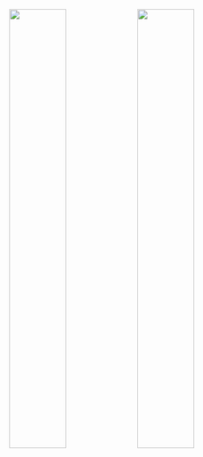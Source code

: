 


<img align="left" width="45%" src="https://github-readme-stats.vercel.app/api?username=IRdark6826&show_icons=true&hide_border=true&theme=tokyonight">
<img align="left" width="45%" src="https://github-readme-stats.vercel.app/api/top-langs?username=IRdark6826&show_icons=true&hide_border=true&theme=tokyonight&layout=compact">
